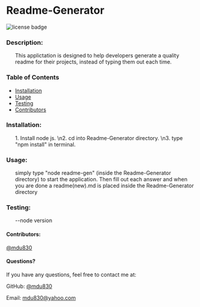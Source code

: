 
# Readme-Generator

![license badge](https://img.shields.io/github/license/mdu830/Readme-Generator?color=green)

### Description: 

<ul>
    This applictation is designed to help developers generate a quality readme for their projects, instead of typing them out each time.
</ul>

### Table of Contents
* [Installation](#installation)
* [Usage](#usage)
* [Testing](#testing)
* [Contributors](#contributors)
    
### Installation:
<ul>
    1. Install node js. \n2. cd into Readme-Generator directory. \n3. type "npm install" in terminal.
</ul>

### Usage:
<ul>
    simply type "node readme-gen" (inside the Readme-Generator directory) to start the application. Then fill out each answer and when you are done a readme(new).md is placed inside the Readme-Generator directory 
</ul>

### Testing:
<ul>
    --node version
</ul>

#### Contributors:

[@mdu830](https://api.github.com/users/mdu830)

#### Questions?

If you have any questions, feel free to contact me at:

GitHub: [@mdu830](https://api.github.com/users/mdu830)

Email: mdu830@yahoo.com